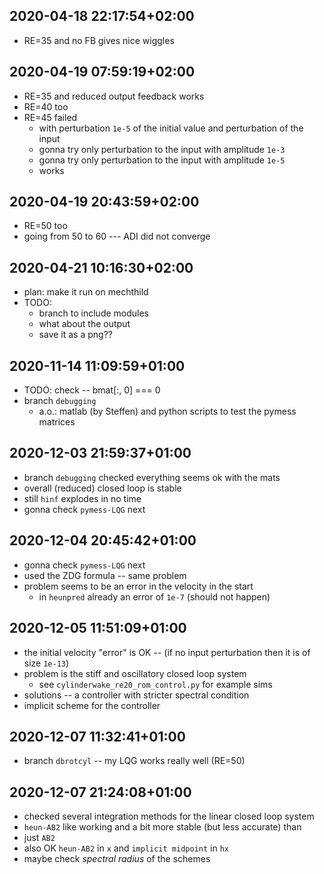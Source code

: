 
## 2020-04-18 22:17:54+02:00

 * RE=35 and no FB gives nice wiggles

## 2020-04-19 07:59:19+02:00

 * RE=35 and reduced output feedback works
 * RE=40 too
 * RE=45 failed 
   * with perturbation `1e-5` of the initial value and perturbation of the input
   * gonna try only perturbation to the input with amplitude `1e-3`
   * gonna try only perturbation to the input with amplitude `1e-5`
   * works

## 2020-04-19 20:43:59+02:00

 * RE=50 too
 * going from 50 to 60 --- ADI did not converge

## 2020-04-21 10:16:30+02:00

 * plan: make it run on mechthild
 * TODO:
   * branch to include modules
   * what about the output
   * save it as a png??

## 2020-11-14 11:09:59+01:00

 * TODO: check -- bmat[:, 0] === 0 
 * branch `debugging`
   * a.o.: matlab (by Steffen) and python scripts to test the pymess matrices
## 2020-12-03 21:59:37+01:00

 * branch `debugging` checked everything seems ok with the mats
 * overall (reduced) closed loop is stable
 * still `hinf` explodes in no time
 * gonna check `pymess-LQG` next

## 2020-12-04 20:45:42+01:00

 * gonna check `pymess-LQG` next
 * used the ZDG formula -- same problem 
 * problem seems to be an error in the velocity in the start
   * in `heunpred` already an error of `1e-7` (should not happen)

## 2020-12-05 11:51:09+01:00

 * the initial velocity "error" is OK -- (if no input perturbation then it is of
   size `1e-13`)
 * problem is the stiff and oscillatory closed loop system 
   * see `cylinderwake_re20_rom_control.py` for example sims
 * solutions -- a controller with stricter spectral condition
 * implicit scheme for the controller

## 2020-12-07 11:32:41+01:00

 * branch `dbrotcyl` -- my LQG works really well (RE=50)

## 2020-12-07 21:24:08+01:00

 * checked several integration methods for the linear closed loop system
 * `heun-AB2` like working and a bit more stable (but less accurate) than 
 * just `AB2`
 * also OK `heun-AB2` in `x` and `implicit midpoint` in `hx`
 * maybe check *spectral radius* of the schemes
